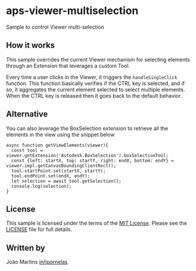 # aps-viewer-multiselection
Sample to control Viewer multi-selection

## How it works

This sample overrides the current Viewer mechanism for selecting elements through an Extension that leverages a custom Tool.

Every time a user clicks in the Viewer, it triggers the `handleSingleClick` function.
This function basically verifies if the CTRL key is selected, and if so, it aggregates the current element selected to select multiple elements.
When the CTRL key is released then it goes back to the default behavior.

## Alternative

You can also leverage the BoxSelection extension to retrieve all the elements in the view using the snippet below

```
async function getViewElements(viewer){
  const tool = viewer.getExtension('Autodesk.BoxSelection').boxSelectionTool;
  const {left: startX, top: startY, right: endX, bottom: endY} = viewer.impl.getCanvasBoundingClientRect();
  tool.startPoint.set(startX, startY);
  tool.endPoint.set(endX, endY);
  let selection = await tool.getSelection();
  console.log(selection);
}
```

## License

This sample is licensed under the terms of the [MIT License](http://opensource.org/licenses/MIT). Please see the [LICENSE](LICENSE) file for full details.

## Written by

João Martins [in/jpornelas](https://linkedin.com/in/jpornelas)
